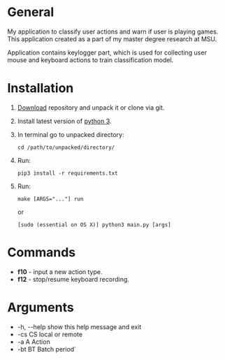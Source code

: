 # General

My application to classify user actions and warn if user is playing games.
This application created as a part of my master degree research at MSU.

Application contains keylogger part, which is used for collecting user mouse and keyboard actions to train  classification model.

# Installation

1.  [Download](https://github.com/s00ler/gamewatcher/archive/master.zip) repository and unpack it or clone via git.
2.  Install latest version of [python 3](https://www.python.org).
3.  In terminal go to unpacked directory:

    `cd /path/to/unpacked/directory/`

4.  Run:

    `pip3 install -r requirements.txt`

5.  Run:

    `make [ARGS="..."] run`

    or

    `[sudo (essential on OS X)] python3 main.py [args]`

# Commands

-   **f10** - input a new action type.
-   **f12** - stop/resume keyboard recording.

# Arguments

-   \-h, --help  show this help message and exit
-   \-cs CS      local or remote
-   \-a A        Action
-   \-bt BT      Batch period\`
